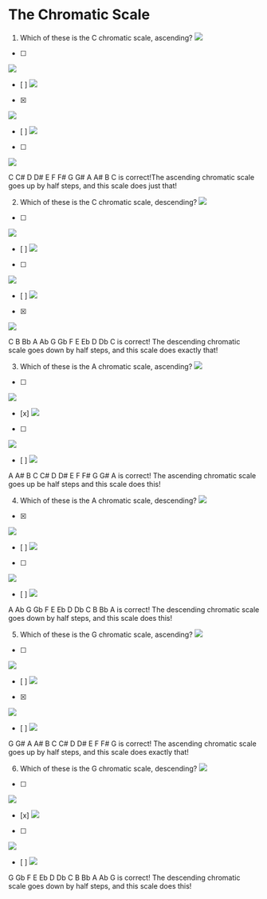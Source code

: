 # The Chromatic Scale

1. Which of these is the C chromatic scale, ascending?
![](https://spark-public.s3.amazonaws.com/guitar/L04/chromatic_quiz/h_wheel_small.png)

- [ ] 
![](https://spark-public.s3.amazonaws.com/guitar/L04/chromatic_quiz/chrom_quiz_asc_2.png)
- [ ] 
![](https://spark-public.s3.amazonaws.com/guitar/L04/chromatic_quiz/chrom_quiz_asc_1.png)
- [x] 
![](https://spark-public.s3.amazonaws.com/guitar/L04/chromatic_quiz/chrom_quiz_asc_3.png)
- [ ] 
![](https://spark-public.s3.amazonaws.com/guitar/L04/chromatic_quiz/chrom_quiz_asc_4.png)
- [ ] 
![](https://spark-public.s3.amazonaws.com/guitar/L04/chromatic_quiz/chrom_quiz_asc_5.png)

C C# D D# E F F# G G# A A# B C is correct!The ascending chromatic scale goes up by half steps, and this scale does just that!

2. Which of these is the C chromatic scale, descending?
![](https://spark-public.s3.amazonaws.com/guitar/L04/chromatic_quiz/h_wheel_small.png)

- [ ] 
![](https://spark-public.s3.amazonaws.com/guitar/L04/chromatic_quiz/chrom_quiz_desc_3.png)
- [ ] 
![](https://spark-public.s3.amazonaws.com/guitar/L04/chromatic_quiz/chrom_quiz_desc_4.png)
- [ ] 
![](https://spark-public.s3.amazonaws.com/guitar/L04/chromatic_quiz/chrom_quiz_desc_5.png)
- [ ] 
![](https://spark-public.s3.amazonaws.com/guitar/L04/chromatic_quiz/chrom_quiz_desc_1.png)
- [x] 
![](https://spark-public.s3.amazonaws.com/guitar/L04/chromatic_quiz/chrom_quiz_desc_2_new.png)

C B Bb A Ab G Gb F E Eb D Db C is correct! The descending chromatic scale goes down by half steps, and this scale does exactly that!

3. Which of these is the A chromatic scale, ascending? 
![](https://spark-public.s3.amazonaws.com/guitar/L04/chromatic_quiz/h_wheel_small.png)

- [ ] 
![](https://spark-public.s3.amazonaws.com/guitar/L04/chromatic_quiz/a_chrom_asc3.png)
- [x] 
![](https://spark-public.s3.amazonaws.com/guitar/L04/chromatic_quiz/a_chrom_asc1.png)
- [ ] 
![](https://spark-public.s3.amazonaws.com/guitar/L04/chromatic_quiz/a_chrom_asc2.png)
- [ ] 
![](https://spark-public.s3.amazonaws.com/guitar/L04/chromatic_quiz/a_chrom_asc4.png)

A A# B C C# D D# E F F# G G# A is correct! The ascending chromatic scale goes up be half steps and this scale does this!

4. Which of these is the A chromatic scale, descending?
![](https://spark-public.s3.amazonaws.com/guitar/L04/chromatic_quiz/h_wheel_small.png)

- [x] 
![](https://spark-public.s3.amazonaws.com/guitar/L04/chromatic_quiz/a_chrom_desc2.png)
- [ ] 
![](https://spark-public.s3.amazonaws.com/guitar/L04/chromatic_quiz/a_chrom_desc3.png)
- [ ] 
![](https://spark-public.s3.amazonaws.com/guitar/L04/chromatic_quiz/a_chrom_desc4.png)
- [ ] 
![](https://spark-public.s3.amazonaws.com/guitar/L04/chromatic_quiz/a_chrom_desc1.png)

A Ab G Gb F E Eb D Db C B Bb A is correct! The descending chromatic scale goes down by half steps, and this scale does this!

5. Which of these is the G chromatic scale, ascending?
![](https://spark-public.s3.amazonaws.com/guitar/L04/chromatic_quiz/h_wheel_small.png)

- [ ] 
![](https://spark-public.s3.amazonaws.com/guitar/L04/chromatic_quiz/g_chrom_asc3.png)
- [ ] 
![](https://spark-public.s3.amazonaws.com/guitar/L04/chromatic_quiz/g_chrom_asc2.png)
- [x] 
![](https://spark-public.s3.amazonaws.com/guitar/L04/chromatic_quiz/g_chrom_asc1.png)
- [ ] 
![](https://spark-public.s3.amazonaws.com/guitar/L04/chromatic_quiz/g_chrom_asc4.png)

G G# A A# B C C# D D# E F F# G is correct! The ascending chromatic scale goes up by half steps, and this scale does exactly that!

6. Which of these is the G chromatic scale, descending?
![](https://spark-public.s3.amazonaws.com/guitar/L04/chromatic_quiz/h_wheel_small.png)

- [ ] 
![](https://spark-public.s3.amazonaws.com/guitar/L04/chromatic_quiz/g_chrom_desc2.png)
- [x] 
![](https://spark-public.s3.amazonaws.com/guitar/L04/chromatic_quiz/g_chrom_desc1.png)
- [ ] 
![](https://spark-public.s3.amazonaws.com/guitar/L04/chromatic_quiz/g_chrom_desc3.png)
- [ ] 
![](https://spark-public.s3.amazonaws.com/guitar/L04/chromatic_quiz/g_chrom_desc4.png)

G Gb F E Eb D Db C B Bb A Ab G is correct! The descending chromatic scale goes down by half steps, and this scale does this!
